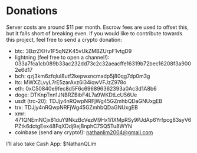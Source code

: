 # Donations

Server costs are around $11 per month. Escrow fees are used to offset this, but it falls short of breaking even. If you would like to contribute towards this project, feel free to send a crypto donation:

- btc: 3BzrZKHv1F5qNZK45vUkZMBZUrpF1vtgD9
- lightning (feel free to open a channel!): 033a7fca1cb089b33ac232dd73c2c32aeacffe16319b72bec16208f3a9002e6d17
- bch: qzj3km6zfqlul8utf2kepwxncmadp5j80qg7dp0m3g
- ltc: MWXZLvyL7rE5zarAxz6i34iqwVFJzZ978o
- eth: 0xC50840e9fec8d5F6c696896362393a0Ac3d1A8b6
- doge: DTKnpTnn1JNBRZBibF4L7a9WKDtLcU56Ue
- usdt (trc-20): TDJjy4nRQwpNRFjWg45GZmhbQDaGNUxgEB
- trx: TDJjy4nRQwpNRFjWg45GZmhbQDaGNUxgEB
- xmr: 471QNEmNCjx81duY9NkzBcVezM9Hx1i1XMpRSy9PJdAp6Yrfpcg83syV6PZtk6dctgEex48FqXDdj9ejBnphC7SQ5Tu8WYN
- coinbase (send any crypto!): nathanlim2004@gmail.com

I'll also take Cash App: $NathanQLim